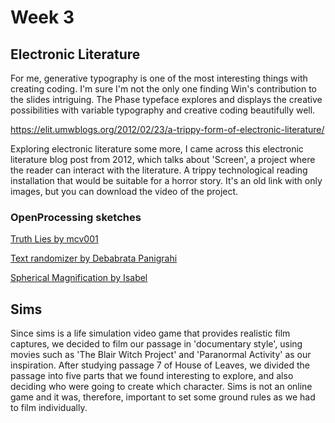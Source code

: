 # Week 3

## Electronic Literature

For me, generative typography is one of the most interesting things with creating coding. I'm sure I'm not the only one finding Win's contribution to the slides intriguing. The Phase typeface explores and displays the creative possibilities with variable typography and creative coding beautifully well.  


https://elit.umwblogs.org/2012/02/23/a-trippy-form-of-electronic-literature/

Exploring electronic literature some more, I came across this electronic literature blog post from 2012, which talks about 'Screen', a project where the reader can interact with the literature. A trippy technological reading installation that would be suitable for a horror story. It's an old link with only images, but you can download the video of the project. 

### OpenProcessing sketches
[Truth Lies by mcv001](https://www.openprocessing.org/sketch/946811)

[Text randomizer by Debabrata Panigrahi](https://www.openprocessing.org/sketch/850460)

[Spherical Magnification by Isabel](https://www.openprocessing.org/sketch/945734)

## Sims

Since sims is a life simulation video game that provides realistic film captures, we decided to film our passage in 'documentary style', using movies such as 'The Blair Witch Project' and 'Paranormal Activity' as our inspiration. After studying passage 7 of House of Leaves, we divided the passage into five parts that we found interesting to explore, and also deciding who were going to create which character. Sims is not an online game and it was, therefore, important to set some ground rules as we had to film individually. 

